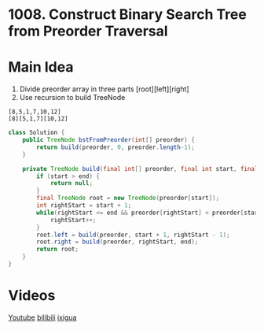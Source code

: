 # 1008. Construct Binary Search Tree from Preorder Traversal

# Main Idea

1. Divide preorder array in three parts [root][left][right]
2. Use recursion to build TreeNode

```
[8,5,1,7,10,12]
[8][5,1,7][10,12]
```

```java
class Solution {
    public TreeNode bstFromPreorder(int[] preorder) {
        return build(preorder, 0, preorder.length-1);
    }

    private TreeNode build(final int[] preorder, final int start, final int end){
    	if (start > end) {
    		return null;
    	}
    	final TreeNode root = new TreeNode(preorder[start]);
    	int rightStart = start + 1;
    	while(rightStart <= end && preorder[rightStart] < preorder[start]){
    		rightStart++;
    	}
    	root.left = build(preorder, start + 1, rightStart - 1);
    	root.right = build(preorder, rightStart, end);
    	return root;
    }
}
```

# Videos
[Youtube](https://www.youtube.com/watch?v=CrkmIzY5tAQ)
[bilibili](https://www.bilibili.com/video/BV1Hu411Z7Xh/)
[ixigua](https://www.ixigua.com/i7018667008111673893/)
